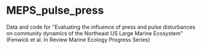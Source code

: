 # MEPS_pulse_press
Data and code for "Evaluating the influence of press and pulse disturbances on community dynamics of the Northeast US Large Marine Ecosystem" (Fenwick et al. In Review Marine Ecology Progress Series)
